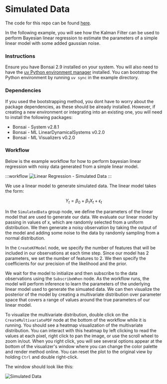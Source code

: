 # Simulated Data

The code for this repo can be found [here](https://github.com/bonsai-rx/machinelearning-examples/tree/main/examples/LinearDynamicalSystems/LinearRegression/SimulatedData).

In the following example, you will see how the Kalman Filter can be used to perform Bayesian linear regression to estimate the parameters of a simple linear model with some added gaussian noise.

### Instructions

Ensure you have Bonsai 2.9 installed on your system. You will also need to have the [uv Python environment manager](https://docs.astral.sh/uv/) installed. You can bootstrap the Python environment by running `uv sync` in the example directory.

### Dependencies

If you used the bootstrapping method, you dont have to worry about the package dependencies, as these should be already installed. However, if creating a new environment or integrating into an existing one, you will need to install the following packages:

* Bonsai - System v2.8.1
* Bonsai - ML LinearDynamicalSystems v0.2.0
* Bonsai - ML Visualizers v0.2.0

### Workflow

Below is the example workflow for how to perform bayesian linear regression with noisy data generated from a simple linear model.

:::workflow
![Linear Regression - Simulated Data](Simulation.bonsai)
:::

We use a linear model to generate simulated data. The linear model takes the form:

$$
Y_t = \beta_0 + \beta_1 X_t + \epsilon_t
$$

In the `SimulatedData` group node, we define the parameters of the linear model that are used to generate our data. We evaluate our linear model by passing in values of x, which are randomly selected from a uniform distribution. We then generate a noisy observation by taking the output of the model and adding some noise to the data by randomly sampling from a normal distribution.

In the `CreateKFModel` node, we specify the number of features that will be included in our observations at each time step. Since our model has 2 parameters, we set the number of features to 2. We then specify the coefficients for our precision of the likelihood and the prior.

We wait for the model to initialize and then subscribe to the data observations using the `SubscribeWhen` node. As the workflow runs, the model will perform inference to learn the parameters of the underlying linear model used to generate the simuated data. We can then visualize the posterior of the model by creating a multivariate distribution over parameter space that covers a range of values around the true parameters of our linear model.

To visualize the multivariate distribution, double click on the `CreateMultivariatePDF` node at the bottom of the workflow while it is running. You should see a heatmap visualization of the multivariate distribution. You can interact with this heatmap by left clicking to read the values at each pixel, right click to pan the image, or use the scroll wheel to zoom in/out. When you right click, you will see several options appear at the bottom of the visualizer's window where you can change the color palette and render method online. You can reset the plot to the original view by holding `Ctrl` and double right-click.

The window should look like this:

![Simulated Data](Simulation.gif)
